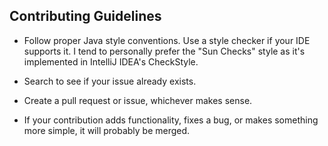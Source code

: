 
## Contributing Guidelines

  - Follow proper Java style conventions. Use a style checker if
your IDE supports it. I tend to personally prefer the "Sun Checks" style 
as it's implemented in IntelliJ IDEA's CheckStyle.

  - Search to see if your issue already exists.

  - Create a pull request or issue, whichever makes sense.

  - If your contribution adds functionality, fixes a bug, or 
makes something more simple, it will probably be merged.
